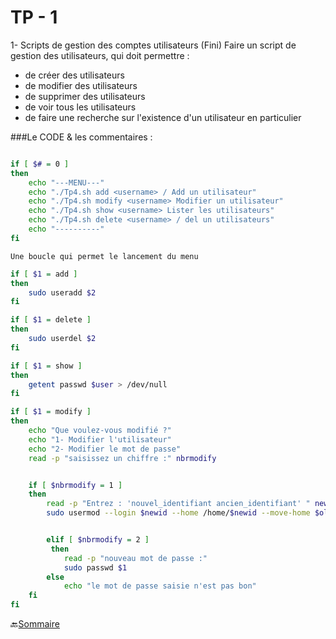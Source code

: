 
# TP - 1


1- Scripts de gestion des comptes utilisateurs (Fini)
Faire un script de gestion des utilisateurs, qui doit permettre :

* de créer des utilisateurs
* de modifier des utilisateurs
* de supprimer des utilisateurs
* de voir tous les utilisateurs
* de faire une recherche sur l'existence d'un utilisateur en particulier









 ###Le CODE & les commentaires :


```bash

if [ $# = 0 ]
then
	echo "---MENU---"
	echo "./Tp4.sh add <username> / Add un utilisateur" 
	echo "./Tp4.sh modify <username> Modifier un utilisateur" 
	echo "./Tp4.sh show <username> Lister les utilisateurs"
	echo "./Tp4.sh delete <username> / del un utilisateurs"
	echo "----------"
fi     
``` 
`Une boucle qui permet le lancement du menu`
```bash
if [ $1 = add ]
then
    sudo useradd $2
fi

if [ $1 = delete ]
then
    sudo userdel $2
fi

if [ $1 = show ]
then
    getent passwd $user > /dev/null
fi 

if [ $1 = modify ]
then
    echo "Que voulez-vous modifié ?"
    echo "1- Modifier l'utilisateur"
    echo "2- Modifier le mot de passe"
    read -p "saisissez un chiffre :" nbrmodify


    if [ $nbrmodify = 1 ]
    then 
        read -p "Entrez : 'nouvel_identifiant ancien_identifiant' " newid oldid
        sudo usermod --login $newid --home /home/$newid --move-home $oldid


        elif [ $nbrmodify = 2 ]
         then
            read -p "nouveau mot de passe :"
            sudo passwd $1
        else
            echo "le mot de passe saisie n'est pas bon"
    fi
fi

```


:back:[Sommaire](https://github.com/nathymellal/SHELL/blob/main/README.md)
